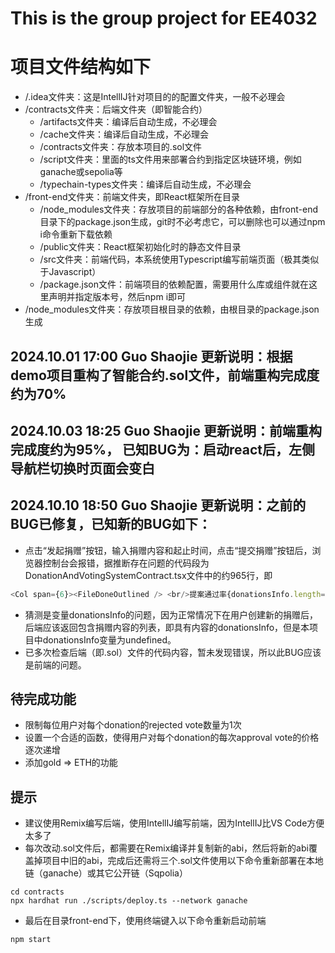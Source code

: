 # This is the group project for EE4032

# 项目文件结构如下
* /.idea文件夹：这是IntellIJ针对项目的的配置文件夹，一般不必理会
* /contracts文件夹：后端文件夹（即智能合约）
  * /artifacts文件夹：编译后自动生成，不必理会
  * /cache文件夹：编译后自动生成，不必理会
  * /contracts文件夹：存放本项目的.sol文件
  * /script文件夹：里面的ts文件用来部署合约到指定区块链环境，例如ganache或sepolia等
  * /typechain-types文件夹：编译后自动生成，不必理会
* /front-end文件夹：前端文件夹，即React框架所在目录
  * /node_modules文件夹：存放项目的前端部分的各种依赖，由front-end目录下的package.json生成，git时不必考虑它，可以删除也可以通过npm i命令重新下载依赖
  * /public文件夹：React框架初始化时的静态文件目录
  * /src文件夹：前端代码，本系统使用Typescript编写前端页面（极其类似于Javascript）
  * /package.json文件：前端项目的依赖配置，需要用什么库或组件就在这里声明并指定版本号，然后npm i即可
* /node_modules文件夹：存放项目根目录的依赖，由根目录的package.json生成

## 2024.10.01 17:00 Guo Shaojie 更新说明：根据demo项目重构了智能合约.sol文件，前端重构完成度约为70%
## 2024.10.03 18:25 Guo Shaojie 更新说明：前端重构完成度约为95%， 已知BUG为：启动react后，左侧导航栏切换时页面会变白
## 2024.10.10 18:50 Guo Shaojie 更新说明：之前的BUG已修复，已知新的BUG如下：
* 点击“发起捐赠”按钮，输入捐赠内容和起止时间，点击“提交捐赠”按钮后，浏览器控制台会报错，据推断存在问题的代码段为DonationAndVotingSystemContract.tsx文件中的约965行，即 
``` typescript jsx
<Col span={6}><FileDoneOutlined /> <br/>提案通过率{donationsInfo.length==0?0:(donationsInfo.filter((item)=>item.status===2).length+donationsInfo.filter((item)=>item.status===1).length)==0?0:(donationsInfo.filter((item)=>item.status===2).length / (donationsInfo.filter((item)=>item.status===2).length+donationsInfo.filter((item)=>item.status===1).length) * 100).toFixed(2)}%</Col>
```
* 猜测是变量donationsInfo的问题，因为正常情况下在用户创建新的捐赠后，后端应该返回包含捐赠内容的列表，即具有内容的donationsInfo，但是本项目中donationsInfo变量为undefined。
* 已多次检查后端（即.sol）文件的代码内容，暂未发现错误，所以此BUG应该是前端的问题。


## 待完成功能
* 限制每位用户对每个donation的rejected vote数量为1次
* 设置一个合适的函数，使得用户对每个donation的每次approval vote的价格逐次递增
* 添加gold => ETH的功能

## 提示
* 建议使用Remix编写后端，使用IntellIJ编写前端，因为IntellIJ比VS Code方便太多了
* 每次改动.sol文件后，都需要在Remix编译并复制新的abi，然后将新的abi覆盖掉项目中旧的abi，完成后还需将三个.sol文件使用以下命令重新部署在本地链（ganache）或其它公开链（Sqpolia）
``` shell
cd contracts
npx hardhat run ./scripts/deploy.ts --network ganache
```
* 最后在目录front-end下，使用终端键入以下命令重新启动前端
``` shell
npm start
```